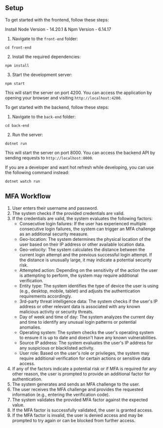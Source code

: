 ## Setup
To get started with the frontend, follow these steps:

Install Node Version - 14.20.1 & Npm Version - 6.14.17

1. Navigate to the `front-end` folder:
```
cd front-end
```

2. Install the required dependencies:
```
npm install
```

3. Start the development server:
```
npm start
```

This will start the server on port 4200. You can access the application by opening your browser and visiting `http://localhost:4200`.

To get started with the backend, follow these steps:

1. Navigate to the `back-end` folder:
```
cd back-end
```
2. Run the server:
```
dotnet run
```
This will start the server on port 8000. You can access the backend API by sending requests to `http://localhost:8000`.

If you are a developer and want hot refresh while developing, you can use the following command instead:
```
dotnet watch run
```

## MFA Workflow

1. User enters their username and password.
2. The system checks if the provided credentials are valid.
3. If the credentials are valid, the system evaluates the following factors:
   - Consecutive login failures: If the user has experienced multiple consecutive login failures, the system can trigger an MFA challenge as an additional security measure.
   - Geo-location: The system determines the physical location of the user based on their IP address or other available location data.
   - Geo-velocity: The system calculates the distance between the current login attempt and the previous successful login attempt. If the distance is unusually large, it may indicate a potential security risk.
   - Attempted action: Depending on the sensitivity of the action the user is attempting to perform, the system may require additional verification.
   - Entity type: The system identifies the type of device the user is using (e.g., desktop, mobile, tablet) and adjusts the authentication requirements accordingly.
   - 3rd-party threat intelligence data: The system checks if the user's IP address or other relevant data is associated with any known malicious activity or security threats.
   - Day of week and time of day: The system analyzes the current day and time to identify any unusual login patterns or potential anomalies.
   - Operating system: The system checks the user's operating system to ensure it is up to date and doesn't have any known vulnerabilities.
   - Source IP address: The system evaluates the user's IP address for any suspicious or blacklisted activity.
   - User role: Based on the user's role or privileges, the system may require additional verification for certain actions or sensitive data access.
4. If any of the factors indicate a potential risk or if MFA is required for any other reason, the user is prompted to provide an additional factor for authentication.
5. The system generates and sends an MFA challenge to the user.
6. The user receives the MFA challenge and provides the requested information (e.g., entering the verification code).
7. The system validates the provided MFA factor against the expected value.
8. If the MFA factor is successfully validated, the user is granted access.
9. If the MFA factor is invalid, the user is denied access and may be prompted to try again or can be blocked from further access.
